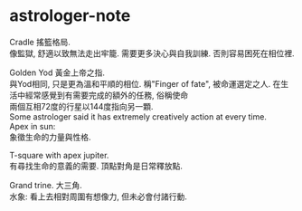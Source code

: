 # astrologer-note

Cradle 搖籃格局. <br>
像監獄, 舒適以致無法走出牢籠. 需要更多決心與自我訓練. 否則容易困死在相位裡.<br>

Golden Yod 黃金上帝之指.<br>
與Yod相同, 只是更為溫和平順的相位. 稱"Finger of fate", 被命運選定之人. 在生活中經常感覺到有需要完成的額外的任務, 俗稱使命<The mission><br>
兩個互相72度的行星以144度指向另一顆.<br>
Some astrologer said it has extremely creatively action at every time.<br>
Apex in sun:<br>
象徵生命的力量與性格.<br>

T-square with apex jupiter.<br>
有尋找生命的意義的需要. 頂點對角是日常釋放點.<br>

Grand trine. 大三角. <br>
水象: 看上去相對周圍有想像力, 但未必會付諸行動.<br>
